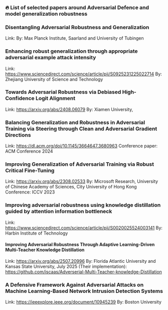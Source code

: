 ### 🔥 List of selected papers around Adversarial Defence and model generalization robustness

### Disentangling Adversarial Robustness and Generalization
Link: 
By: Max Planck Institute, Saarland and University of Tubingen

### Enhancing robust generalization through appropriate adversarial example attack intensity
Link: https://www.sciencedirect.com/science/article/pii/S0925231225022714
By: Zhejiang University of Science and Technology 

### Towards Adversarial Robustness via Debiased High-Confidence Logit Alignment
Link: https://arxiv.org/abs/2408.06079
By: Xiamen University, 

### Balancing Generalization and Robustness in Adversarial Training via Steering through Clean and Adversarial Gradient Directions
Link: https://dl.acm.org/doi/10.1145/3664647.3680963
Conference paper: ACM Conference 2024

### Improving Generalization of Adversarial Training via Robust Critical Fine-Tuning
Link: https://arxiv.org/abs/2308.02533
By: Microsoft Research, University of Chinese Academy of Sciences, City University of Hong Kong
Conference: ICCV 2023

### Improving adversarial robustness using knowledge distillation guided by attention information bottleneck
Link: https://www.sciencedirect.com/science/article/pii/S0020025524003141
By: Harbin Institute of Technology

#### Improving Adversarial Robustness Through Adaptive Learning-Driven Multi-Teacher Knowledge Distillation
Link: https://arxiv.org/abs/2507.20996
By: Florida Atlantic University and Kansas State University, July 2025
(Their implementation): https://github.com/iscaas/Adverserial-Multi-Teacher-knowledge-Distillation

### A Defensive Framework Against Adversarial Attacks on Machine Learning-Based Network Intrusion Detection Systems
Link: https://ieeexplore.ieee.org/document/10945239
By: Boston University




